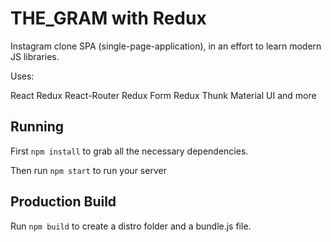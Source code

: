 # THE_GRAM with Redux
Instagram clone SPA (single-page-application), in an effort to learn modern JS libraries.

Uses:

React
Redux
React-Router
Redux Form
Redux Thunk
Material UI
and more

## Running

First `npm install` to grab all the necessary dependencies.

Then run `npm start` to run your server

## Production Build

Run `npm build` to create a distro folder and a bundle.js file.
